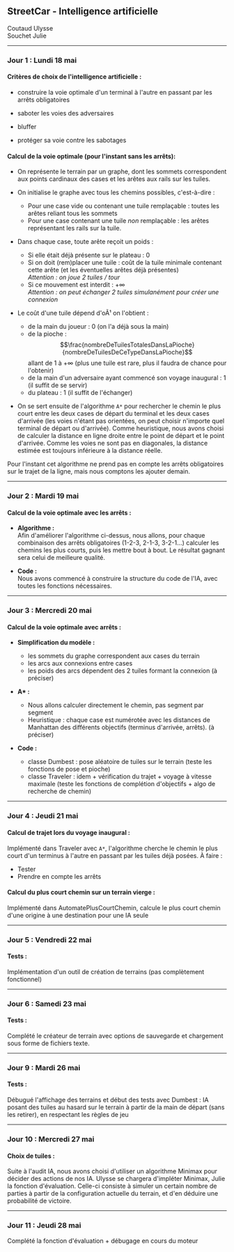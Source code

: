 ## StreetCar - Intelligence artificielle

Coutaud Ulysse  
Souchet Julie

-----

### Jour 1 : Lundi 18 mai  
  
  
#### Critères de choix de l'intelligence artificielle :  
* construire la voie optimale d'un terminal à l'autre en passant par les arrêts obligatoires  

* saboter les voies des adversaires  

* bluffer  

* protéger sa voie contre les sabotages  

#### Calcul de la voie optimale (pour l'instant sans les arrêts):  
* On représente le terrain par un graphe, dont les sommets correspondent aux points cardinaux des cases et les arêtes aux rails sur les tuiles.  
  

* On initialise le graphe avec tous les chemins possibles, c'est-à-dire :  
    + Pour une case vide ou contenant une tuile remplaçable : toutes les arêtes reliant tous les sommets  
    + Pour une case contenant une tuile *non* remplaçable : les arêtes représentant les rails sur la tuile.  
  

* Dans chaque case, toute arête reçoit un poids :  
    + Si elle était déjà présente sur le plateau : $0$  
    + Si on doit (rem)placer une tuile : coût de la tuile minimale contenant cette arête (et les éventuelles arêtes déjà présentes)    
  *Attention : on joue 2 tuiles / tour*  
    + Si ce mouvement est interdit : $+\infty$  
  *Attention : on peut échanger 2 tuiles simulanément pour créer une connexion*  
  

* Le coût d'une tuile dépend d'oÃ¹ on l'obtient :  
    + de la main du joueur : $0$ (on l'a déjà sous la main)  
    + de la pioche : $$\frac{nombreDeTuilesTotalesDansLaPioche}{nombreDeTuilesDeCeTypeDansLaPioche}$$     allant de $1$ à $+\infty$  (plus une tuile est rare, plus il faudra de chance pour l'obtenir)  
    + de la main d'un adversaire ayant commencé son voyage inaugural : $1$ (il suffit de se servir)  
    + du plateau : $1$ (il suffit de l'échanger)  
  

* On se sert ensuite de l'algorithme `A*` pour rechercher le chemin le plus court entre les deux cases de départ du terminal et les deux cases d'arrivée (les voies n'étant pas orientées, on peut choisir n'importe quel terminal de départ ou d'arrivée). Comme heuristique, nous avons choisi de calculer la distance en ligne droite entre le point de départ et le point d'arrivée. Comme les voies ne sont pas en diagonales, la distance estimée est toujours inférieure à la distance réelle.  
  
  
Pour l'instant cet algorithme ne prend pas en compte les arrêts obligatoires sur le trajet de la ligne, mais nous comptons les ajouter demain.  

-------------------

### Jour 2 : Mardi 19 mai  

#### Calcul de la voie optimale avec les arrêts :  

* __Algorithme :__  
Afin d'améliorer l'algorithme ci-dessus, nous allons, pour chaque combinaison des arrêts obligatoires (1-2-3, 2-1-3, 3-2-1...) calculer les chemins les plus courts, puis les mettre bout à bout. Le résultat gagnant sera celui de meilleure qualité.  

* __Code :__  
Nous avons commencé à construire la structure du code de l'IA, avec toutes les fonctions nécessaires.  

-------------------

### Jour 3 : Mercredi 20 mai  

#### Calcul de la voie optimale avec arrêts :

* __Simplification du modèle :__
    + les sommets du graphe correspondent aux cases du terrain
    + les arcs aux connexions entre cases
    + les poids des arcs dépendent des 2 tuiles formant la connexion (à préciser)
  
* __A* :__  
    + Nous allons calculer directement le chemin, pas segment par segment
    + Heuristique : chaque case est numérotée avec les distances de Manhattan des différents objectifs (terminus d'arrivée, arrêts). (à préciser)
  
* __Code :__  
    + classe Dumbest : pose aléatoire de tuiles sur le terrain (teste les fonctions de pose et pioche)
    + classe Traveler : idem + vérification du trajet + voyage à vitesse maximale (teste les fonctions de complétion d'objectifs + algo de recherche de chemin)  

-------------------

### Jour 4 : Jeudi 21 mai  

#### Calcul de trajet lors du voyage inaugural :  
Implémenté dans Traveler avec `A*`, l'algorithme cherche le chemin le plus court d'un terminus à l'autre en passant par les tuiles déjà posées. À faire :

* Tester
* Prendre en compte les arrêts

#### Calcul du plus court chemin sur un terrain vierge :  
Implémenté dans AutomatePlusCourtChemin, calcule le plus court chemin d'une origine à une destination pour une IA seule  

-------------------

### Jour 5 : Vendredi 22 mai  

#### Tests :  
Implémentation d'un outil de création de terrains (pas complètement fonctionnel)  

-------------------

### Jour 6 : Samedi 23 mai  

#### Tests :  
Complété le créateur de terrain avec options de sauvegarde et chargement sous forme de fichiers texte.  
  

-------------------

### Jour 9 : Mardi 26 mai  

#### Tests :
Débugué l'affichage des terrains et début des tests avec Dumbest : IA posant des tuiles au hasard sur le terrain à partir de la main de départ (sans les retirer), en respectant les règles de jeu

-------------------

### Jour 10 : Mercredi 27 mai  

#### Choix de tuiles :  
Suite à l'audit IA, nous avons choisi d'utiliser un algorithme Minimax pour décider des actions de nos IA. Ulysse se chargera d'impléter Minimax, Julie la fonction d'évaluation. Celle-ci consiste à simuler un certain nombre de parties à partir de la configuration actuelle du terrain, et d'en déduire une probabilité de victoire.

-------------------

### Jour 11 : Jeudi 28 mai  

Complété la fonction d'évaluation + débugage en cours du moteur

